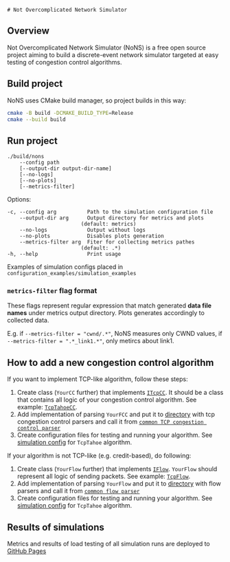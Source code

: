     # Not Overcomplicated Network Simulator

## Overview
Not Overcomplicated Network Simulator (NoNS) is a free open source project aiming to build a discrete-event network simulator targeted at easy testing of congestion control algorithms.

## Build project
NoNS uses CMake build manager, so project builds in this way:

```bash
cmake -B build -DCMAKE_BUILD_TYPE=Release
cmake --build build
```

## Run project

```
./build/nons
    --config path
    [--output-dir output-dir-name]
    [--no-logs]
    [--no-plots]
    [--metrics-filter]
```

Options:

```
-c, --config arg          Path to the simulation configuration file
    --output-dir arg      Output directory for metrics and plots
                        (default: metrics)
    --no-logs             Output without logs
    --no-plots            Disables plots generation
    --metrics-filter arg  Fiter for collecting metrics pathes
                        (default: .*)
-h, --help                Print usage
```

Examples of simulation configs placed in `configuration_examples/simulation_examples`

### `metrics-filter` flag format

These flags represent regular expression that match generated **data file names** under metrics output directory. Plots generates accordingly to collected data.

E.g. if `--metrics-filter = "cwnd/.*"`, NoNS measures only CWND values, if `--metrics-filter = ".*_link1.*"`, only metircs about link1.

## How to add a new congestion control algorithm

If you want to implement TCP-like algorithm, follow these steps:

1. Create class (`YourCC` further) that implements [`ITcpCC`](source/connection/flow/tcp/i_tcp_cc.hpp). It should be a class that contains all logic of your congestion control algorithm. See example: [`TcpTahoeCC`](source/connection/flow/tcp/tahoe/tcp_tahoe_cc.cpp).
2. Add implementation of parsing `YourFCC` and put it to [directory](source/parser/simulation/connection/flow/tcp/cc/) with tcp congestion control parsers and call it from [`common TCP congestion control parser`](source/parser/simulation/connection/flow/tcp/tcp_flow_parser.cpp)
3. Create configuration files for testing and running your algorithm. See [simulation config](configuration_examples/simulation_examples/tcp_simulation.yml) for `TcpTahoe` algorithm. 

If your algorithm is not TCP-like (e.g. credit-based), do following:
1. Create class (`YourFlow` further) that implements [`IFlow`](source/connection/flow/i_flow.hpp). `YourFlow` should represent all logic of sending packets. See example: [`TcpFlow`](source/connection/flow/tcp/tcp_flow.hpp).
2. Add implementation of parsing `YourFlow` and put it to [directory](source/parser/simulation/connection/flow/) with flow parsers and call it from [`common flow parser`](source/parser/simulation/connection/flow/flow_parser.cpp)
3. Create configuration files for testing and running your algorithm. See [simulation config](configuration_examples/simulation_examples/tcp_simulation.yml) for `TcpTahoe` algorithm. 

## Results of simulations

Metrics and results of load testing of all simulation runs are deployed to [GitHub Pages](https://cloud-storage-team.github.io/algnet)
